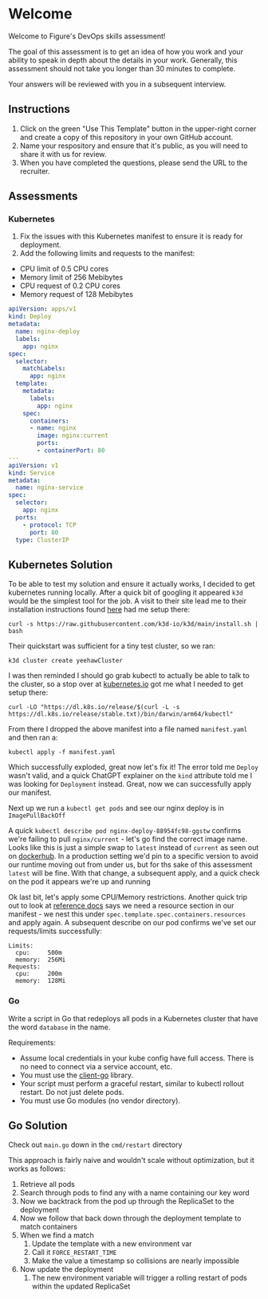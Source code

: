 # Welcome 

Welcome to Figure's DevOps skills assessment! 

The goal of this assessment is to get an idea of how you work and your ability to speak in depth about the details in your work. Generally, this assessment should not take you longer than 30 minutes to complete. 

Your answers will be reviewed with you in a subsequent interview.

## Instructions

1. Click on the green "Use This Template" button in the upper-right corner and create a copy of this repository in your own GitHub account.
2. Name your respository and ensure that it's public, as you will need to share it with us for review.
3. When you have completed the questions, please send the URL to the recruiter.

## Assessments

### Kubernetes

1. Fix the issues with this Kubernetes manifest to ensure it is ready for deployment. 
2. Add the following limits and requests to the manifest:
- CPU limit of 0.5 CPU cores
- Memory limit of 256 Mebibytes
- CPU request of 0.2 CPU cores
- Memory request of 128 Mebibytes 

```yaml
apiVersion: apps/v1
kind: Deploy
metadata:
  name: nginx-deploy
  labels:
    app: nginx
spec:
  selector:
    matchLabels:
      app: nginx
  template:
    metadata:
      labels:
        app: nginx
    spec:
      containers:
      - name: nginx
        image: nginx:current
        ports:
        - containerPort: 80
---
apiVersion: v1
kind: Service
metadata:
  name: nginx-service
spec:
  selector:
    app: nginx
  ports:
    - protocol: TCP
      port: 80
  type: ClusterIP
  ```

## Kubernetes Solution

To be able to test my solution and ensure it actually works, I decided to get kubernetes running locally. After a quick
bit of googling it appeared `k3d` would be the simplest tool for the job. A visit to their site lead me to their 
installation instructions found [here](https://k3d.io/v5.7.3/#releases) had me setup there:

```curl -s https://raw.githubusercontent.com/k3d-io/k3d/main/install.sh | bash```

Their quickstart was sufficient for a tiny test cluster, so we ran:

```k3d cluster create yeehawCluster```

I was then reminded I should go grab kubectl to actually be able to talk to the cluster, so a stop over at 
[kubernetes.io](https://kubernetes.io/docs/tasks/tools/install-kubectl-macos/) got me what I needed to get setup there:

```curl -LO "https://dl.k8s.io/release/$(curl -L -s https://dl.k8s.io/release/stable.txt)/bin/darwin/arm64/kubectl"```

From there I dropped the above manifest into a file named `manifest.yaml` and then ran a:

```kubectl apply -f manifest.yaml```

Which successfully exploded, great now let's fix it! The error told me `Deploy` wasn't valid, and a quick ChatGPT 
explainer on the `kind` attribute told me I was looking for `Deployment` instead. Great, now we can successfully
apply our manifest. 

Next up we run a `kubectl get pods` and see our nginx deploy is in `ImagePullBackOff`

A quick `kubectl describe pod nginx-deploy-88954fc98-ggstw` confirms we're failing to pull `nginx/current` - let's go
find the correct image name. Looks like this is just a simple swap to `latest` instead of `current` as seen out on 
[dockerhub](https://hub.docker.com/_/nginx). In a production setting we'd pin to a specific version to avoid our runtime
moving out from under us, but for ths sake of this assessment `latest` will be fine. With that change, a subsequent apply,
and a quick check on the pod it appears we're up and running 

Ok last bit, let's apply some CPU/Memory restrictions. Another quick trip out to look at 
[reference docs](https://kubernetes.io/docs/tasks/configure-pod-container/assign-cpu-resource/) says we need a resource
section in our manifest - we nest this under `spec.template.spec.containers.resources` and apply again. A subsequent
describe on our pod confirms we've set our requests/limits successfully:

```
Limits:
  cpu:     500m
  memory:  256Mi
Requests:
  cpu:     200m
  memory:  128Mi
```

### Go

Write a script in Go that redeploys all pods in a Kubernetes cluster that have the word `database` in the name.

Requirements:
- Assume local credentials in your kube config have full access. There is no need to connect via a service account, etc.
- You must use the [client-go](https://github.com/kubernetes/client-go) library.
- Your script must perform a graceful restart, similar to kubectl rollout restart. Do not just delete pods.
- You must use Go modules (no vendor directory).

## Go Solution

Check out `main.go` down in the `cmd/restart` directory

This approach is fairly naive and wouldn't scale without optimization, but it works as follows:
1. Retrieve all pods
2. Search through pods to find any with a name containing our key word
3. Now we backtrack from the pod up through the ReplicaSet to the deployment
4. Now we follow that back down through the deployment template to match containers
5. When we find a match
   1. Update the template with a new environment var
   2. Call it `FORCE_RESTART_TIME`
   3. Make the value a timestamp so collisions are nearly impossible
6. Now update the deployment
   1. The new environment variable will trigger a rolling restart of pods within the updated ReplicaSet